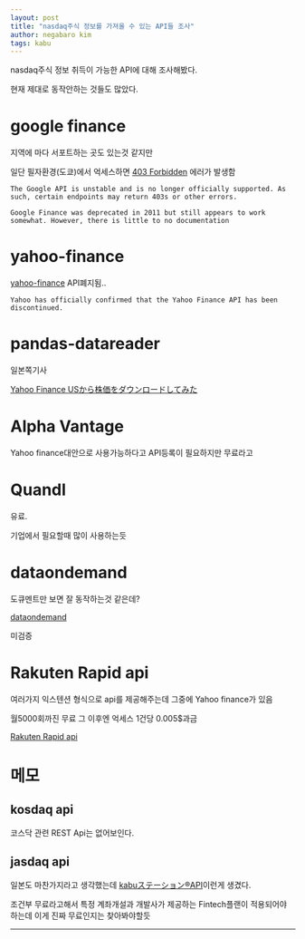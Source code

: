 ```yaml
---
layout: post
title: "nasdaq주식 정보를 가져올 수 있는 API들 조사"
author: negabaro kim
tags: kabu
---
```


nasdaq주식 정보 취득이 가능한 API에 대해 조사해봤다.

현재 제대로 동작안하는 것들도 많았다.


# google finance

지역에 마다 서포트하는 곳도 있는것 같지만 

일단 필자환경(도쿄)에서 억세스하면 [403 Forbidden] 에러가 발생함

```
The Google API is unstable and is no longer officially supported. As such, certain endpoints may return 403s or other errors.

Google Finance was deprecated in 2011 but still appears to work somewhat. However, there is little to no documentation
```


# yahoo-finance

[yahoo-finance] API폐지됨..

```
Yahoo has officially confirmed that the Yahoo Finance API has been discontinued.
```

# pandas-datareader

일본쪽기사

[Yahoo Finance USから株価をダウンロードしてみた]


# Alpha Vantage

Yahoo finance대안으로 사용가능하다고 API등록이 필요하지만 무료라고

# Quandl

유료.

기업에서 필요할때 많이 사용하는듯

# dataondemand

도큐멘트만 보면 잘 동작하는것 같은데?

[dataondemand]

미검증


# Rakuten Rapid api

여러가지 익스텐션 형식으로 api를 제공해주는데 그중에 Yahoo finance가 있음

월5000회까진 무료
그 이후엔 억세스 1건당 0.005$과금

[Rakuten Rapid api]

# 메모

## kosdaq api

코스닥 관련 REST Api는 없어보인다.

## jasdaq api

일본도 마찬가지라고 생각했는데 [kabuステーション®API]이런게 생겼다.

조건부 무료라고해서 특정 계좌개설과 개발사가 제공하는 Fintech플랜이 적용되어야 하는데 이게 진짜 무료인지는 찾아봐야할듯



---

[Rakuten Rapid api]: https://api.rakuten.net/apidojo/api/yahoo-finance1

[dataondemand]: https://dataondemand.nasdaq.com/docs/index.html?shell#

[kabuステーション®API]: https://zine.qiita.com/products/202010-kabu-com/?utm_source=qiita&utm_medium=banner

[403 Forbidden]: https://github.com/hongtaocai/googlefinance/issues/44#issuecomment-382111930

[Yahoo Finance USから株価をダウンロードしてみた]: https://qiita.com/innovation1005/items/5be026cf7e1d459e9562

[yahoo-finance]: https://github.com/lukaszbanasiak/yahoo-finance

[Acquiring stock market data from Alpha Vantage]: http://www.the-data-wrangler.com/acquiring-stock-market-data-from-alpha-vantage/

[alternatives-to-the-yahoo-finance-api]: https://stackoverflow.com/questions/44048671/alternatives-to-the-yahoo-finance-api